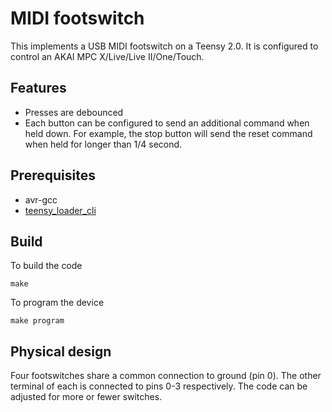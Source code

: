 # MIDI footswitch

This implements a USB MIDI footswitch on a Teensy 2.0. It is configured to
control an AKAI MPC X/Live/Live II/One/Touch.

## Features

- Presses are debounced
- Each button can be configured to send an additional command when held down.
  For example, the stop button will send the reset command when held for longer
  than 1/4 second.

## Prerequisites

- avr-gcc
- [teensy_loader_cli](https://github.com/PaulStoffregen/teensy_loader_cli)

## Build

To build the code

    make

To program the device

    make program

## Physical design

Four footswitches share a common connection to ground (pin 0). The other
terminal of each is connected to pins 0-3 respectively. The code can be adjusted
for more or fewer switches.